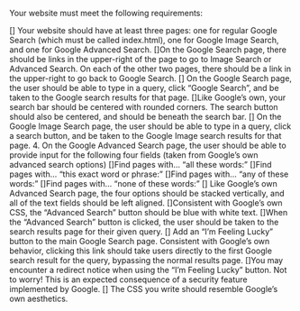 Your website must meet the following requirements:

[] Your website should have at least three pages: one for regular Google Search (which must be called index.html), one for Google Image Search, and one for Google Advanced Search.
    []On the Google Search page, there should be links in the upper-right of the page to go to Image Search or Advanced Search. On each of the other two pages, there should be a link in the upper-right to go back to Google Search.
[] On the Google Search page, the user should be able to type in a query, click “Google Search”, and be taken to the Google search results for that page.
    []Like Google’s own, your search bar should be centered with rounded corners. The search button should also be centered, and should be beneath the search bar.
[] On the Google Image Search page, the user should be able to type in a query, click a search button, and be taken to the Google Image search results for that page.
4. On the Google Advanced Search page, the user should be able to provide input for the following four fields (taken from Google’s own advanced search options)
    []Find pages with… “all these words:”
    []Find pages with… “this exact word or phrase:”
    []Find pages with… “any of these words:”
    []Find pages with… “none of these words:”
[] Like Google’s own Advanced Search page, the four options should be stacked vertically, and all of the text fields should be left aligned.
    []Consistent with Google’s own CSS, the “Advanced Search” button should be blue with white text.
    []When the “Advanced Search” button is clicked, the user should be taken to the search results page for their given query.
[] Add an “I’m Feeling Lucky” button to the main Google Search page. Consistent with Google’s own behavior, clicking this link should take users directly to the first Google search result for the query, bypassing the normal results page.
    []You may encounter a redirect notice when using the “I’m Feeling Lucky” button. Not to worry! This is an expected consequence of a security feature implemented by Google.
[] The CSS you write should resemble Google’s own aesthetics.